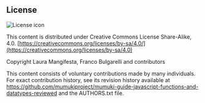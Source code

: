 ## License
![License icon](https://licensebuttons.net/l/by-sa/3.0/88x31.png)

This content is distributed under Creative Commons License Share-Alike, 4.0. [https://creativecommons.org/licenses/by-sa/4.0/](https://creativecommons.org/licenses/by-sa/4.0)

Copyright Laura Mangifesta, Franco Bulgarelli and contributors

This content consists of voluntary contributions made by many
individuals. For exact contribution history, see its revision history
available at https://github.com/mumukiproject/mumuki-guide-javascript-functions-and-datatypes-reviewed and the AUTHORS.txt file.

